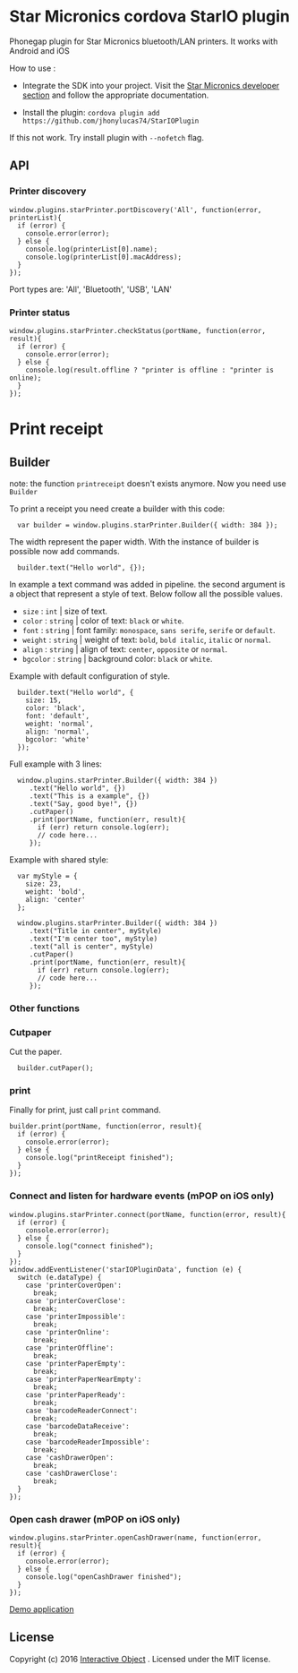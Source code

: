 # Star Micronics cordova StarIO plugin
Phonegap plugin for Star Micronics bluetooth/LAN printers. It works with Android and iOS


How to use :

* Integrate the SDK into your project. Visit the [Star Micronics developer section](http://www.starmicronics.com/support/sdkdocumentation.aspx) and follow the appropriate documentation.

* Install the plugin: `cordova plugin add https://github.com/jhonylucas74/StarIOPlugin`

If this not work. Try install plugin with ``--nofetch`` flag.

## API

### Printer discovery
```
window.plugins.starPrinter.portDiscovery('All', function(error, printerList){
  if (error) {
    console.error(error);
  } else {
    console.log(printerList[0].name);
    console.log(printerList[0].macAddress);
  }
});
```
Port types are: 'All', 'Bluetooth', 'USB', 'LAN'

### Printer status
```
window.plugins.starPrinter.checkStatus(portName, function(error, result){
  if (error) {
    console.error(error);
  } else {
    console.log(result.offline ? "printer is offline : "printer is online);
  }
});
```

# Print receipt
## Builder

note: the function ``printreceipt`` doesn't exists anymore. Now you need use ``Builder``

To print a receipt you need create a builder with this code:
```
  var builder = window.plugins.starPrinter.Builder({ width: 384 });
```

The width represent the paper width. With the instance of builder is possible now add commands.

```
  builder.text("Hello world", {});
```
In example a text command was added in pipeline. the second argument is a object that represent a style of text. Below follow all the possible values.

* ``size``  : ``int`` | size of text.
* ``color``  : ``string`` | color of text: ``black`` or ``white``.
* ``font``  : ``string`` |  font family: ``monospace``, ``sans serife``, ``serife`` or ``default``.
* ``weight``  : ``string`` | weight of text: ``bold``, ``bold italic``, ``italic`` or ``normal``.
* ``align``  : ``string`` | align of text: ``center``, ``opposite`` or ``normal``.
* ``bgcolor``  : ``string`` | background color: ``black`` or ``white``.

Example with default configuration of style.

```
  builder.text("Hello world", {
    size: 15,
    color: 'black',
    font: 'default',
    weight: 'normal',
    align: 'normal',
    bgcolor: 'white'
  });
```

Full example with 3 lines:

```
  window.plugins.starPrinter.Builder({ width: 384 })
     .text("Hello world", {})
     .text("This is a example", {})
     .text("Say, good bye!", {})
     .cutPaper()
     .print(portName, function(err, result){
       if (err) return console.log(err);
       // code here...
     });
```

Example with shared style:


```
  var myStyle = {
    size: 23,
    weight: 'bold',
    align: 'center'
  };

  window.plugins.starPrinter.Builder({ width: 384 })
     .text("Title in center", myStyle)
     .text("I'm center too", myStyle)
     .text("all is center", myStyle)
     .cutPaper()
     .print(portName, function(err, result){
       if (err) return console.log(err);
       // code here...
     });
```

### Other functions

### Cutpaper
Cut the paper.
```
  builder.cutPaper();
```

### print

Finally for print, just call ``print`` command.
```
builder.print(portName, function(error, result){
  if (error) {
    console.error(error);
  } else {
    console.log("printReceipt finished");
  }
});
```

### Connect and listen for hardware events (mPOP on iOS only)
```
window.plugins.starPrinter.connect(portName, function(error, result){
  if (error) {
    console.error(error);
  } else {
    console.log("connect finished");    
  }
});
window.addEventListener('starIOPluginData', function (e) {
  switch (e.dataType) {
    case 'printerCoverOpen':
      break;
    case 'printerCoverClose':
      break;
    case 'printerImpossible':
      break;
    case 'printerOnline':
      break;
    case 'printerOffline':
      break;
    case 'printerPaperEmpty':
      break;
    case 'printerPaperNearEmpty':
      break;
    case 'printerPaperReady':
      break;
    case 'barcodeReaderConnect':
      break;
    case 'barcodeDataReceive':
      break;
    case 'barcodeReaderImpossible':
      break;
    case 'cashDrawerOpen':
      break;
    case 'cashDrawerClose':
      break;
  }
});
```

### Open cash drawer (mPOP on iOS only)
```
window.plugins.starPrinter.openCashDrawer(name, function(error, result){
  if (error) {
    console.error(error);
  } else {
    console.log("openCashDrawer finished");
  }
});
```

[Demo application](https://github.com/InteractiveObject/StarIOPluginDemo)

## License
Copyright (c) 2016 [Interactive Object](https://www.interactive-object.com) . Licensed under the MIT license.
